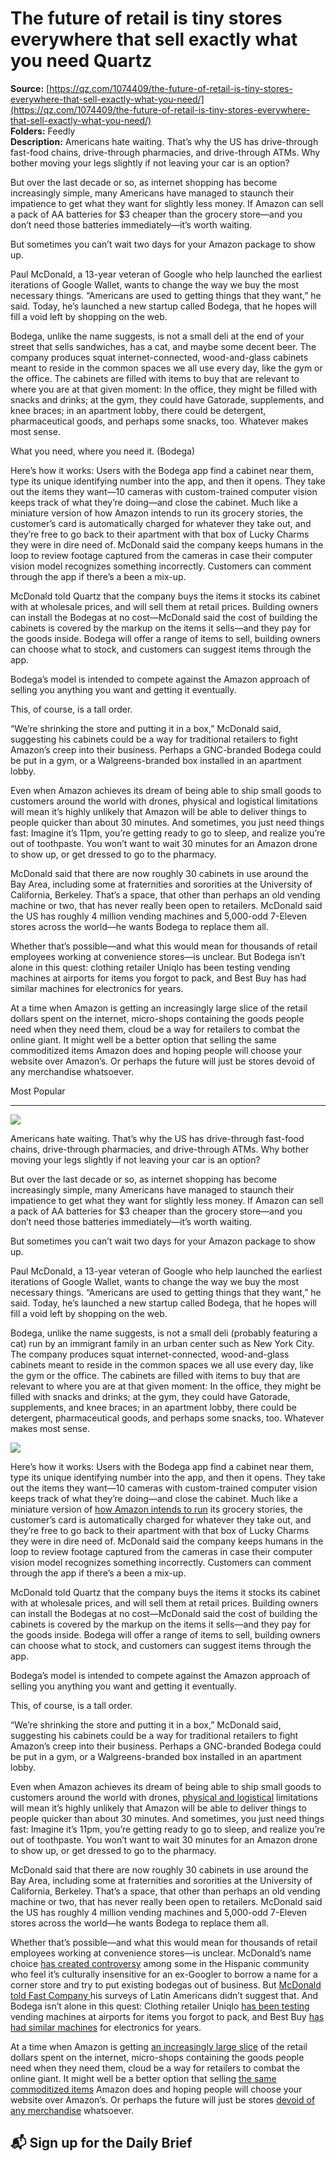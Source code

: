 # The future of retail is tiny stores everywhere that sell exactly what you need Quartz

**Source:** [https://qz.com/1074409/the-future-of-retail-is-tiny-stores-everywhere-that-sell-exactly-what-you-need/](https://qz.com/1074409/the-future-of-retail-is-tiny-stores-everywhere-that-sell-exactly-what-you-need/)  
**Folders:** Feedly  
**Description:** Americans hate waiting. That’s why the US has drive-through fast-food chains, drive-through pharmacies, and drive-through ATMs. Why bother moving your legs slightly if not leaving your car is an option?

But over the last decade or so, as internet shopping has become increasingly simple, many Americans have managed to staunch their impatience to get what they want for slightly less money. If Amazon can sell a pack of AA batteries for $3 cheaper than the grocery store—and you don’t need those batteries immediately—it’s worth waiting.

But sometimes you can’t wait two days for your Amazon package to show up.

Paul McDonald, a 13-year veteran of Google who help launched the earliest iterations of Google Wallet, wants to change the way we buy the most necessary things. “Americans are used to getting things that they want,” he said. Today, he’s launched a new startup called Bodega, that he hopes will fill a void left by shopping on the web.

Bodega, unlike the name suggests, is not a small deli at the end of your street that sells sandwiches, has a cat, and maybe some decent beer. The company produces squat internet-connected, wood-and-glass cabinets meant to reside in the common spaces we all use every day, like the gym or the office. The cabinets are filled with items to buy that are relevant to where you are at that given moment: In the office, they might be filled with snacks and drinks; at the gym, they could have Gatorade, supplements, and knee braces; in an apartment lobby, there could be detergent, pharmaceutical goods, and perhaps some snacks, too. Whatever makes most sense.

What you need, where you need it. (Bodega)

Here’s how it works: Users with the Bodega app find a cabinet near them, type its unique identifying number into the app, and then it opens. They take out the items they want—10 cameras with custom-trained computer vision keeps track of what they’re doing—and close the cabinet. Much like a miniature version of how Amazon intends to run its grocery stories, the customer’s card is automatically charged for whatever they take out, and they’re free to go back to their apartment with that box of Lucky Charms they were in dire need of. McDonald said the company keeps humans in the loop to review footage captured from the cameras in case their computer vision model recognizes something incorrectly. Customers can comment through the app if there’s a been a mix-up.

McDonald told Quartz that the company buys the items it stocks its cabinet with at wholesale prices, and will sell them at retail prices. Building owners can install the Bodegas at no cost—McDonald said the cost of building the cabinets is covered by the markup on the items it sells—and they pay for the goods inside. Bodega will offer a range of items to sell, building owners can choose what to stock, and customers can suggest items through the app.

Bodega’s model is intended to compete against the Amazon approach of selling you anything you want and getting it eventually.

This, of course, is a tall order.

“We’re shrinking the store and putting it in a box,” McDonald said, suggesting his cabinets could be a way for traditional retailers to fight Amazon’s creep into their business. Perhaps a GNC-branded Bodega could be put in a gym, or a Walgreens-branded box installed in an apartment lobby.

Even when Amazon achieves its dream of being able to ship small goods to customers around the world with drones, physical and logistical limitations will mean it’s highly unlikely that Amazon will be able to deliver things to people quicker than about 30 minutes. And sometimes, you just need things fast: Imagine it’s 11pm, you’re getting ready to go to sleep, and realize you’re out of toothpaste. You won’t want to wait 30 minutes for an Amazon drone to show up, or get dressed to go to the pharmacy.

McDonald said that there are now roughly 30 cabinets in use around the Bay Area, including some at fraternities and sororities at the University of California, Berkeley. That’s a space, that other than perhaps an old vending machine or two, that has never really been open to retailers. McDonald said the US has roughly 4 million vending machines and 5,000-odd 7-Eleven stores across the world—he wants Bodega to replace them all.

Whether that’s possible—and what this would mean for thousands of retail employees working at convenience stores—is unclear. But Bodega isn’t alone in this quest: clothing retailer Uniqlo has been testing vending machines at airports for items you forgot to pack, and Best Buy has had similar machines for electronics for years.

At a time when Amazon is getting an increasingly large slice of the retail dollars spent on the internet, micro-shops containing the goods people need when they need them, cloud be a way for retailers to combat the online giant. It might well be a better option that selling the same commoditized items Amazon does and hoping people will choose your website over Amazon’s. Or perhaps the future will just be stores devoid of any merchandise whatsoever.

Most Popular


---

<div><div><div><picture><img src="https://qz.com/cdn-cgi/image/width=1024%2Cquality=85%2Cformat=auto/https://assets.qz.com/media/3cc263ea52c3b8ba984d246bba41824b.jpg"></picture></div><p>Americans hate waiting. That’s why the US has drive-through fast-food chains, drive-through pharmacies, and drive-through ATMs. Why bother moving your legs slightly if not leaving your car is an option?</p></div><div><p>But over the last decade or so, as internet shopping has become increasingly simple, many Americans have managed to staunch their impatience to get what they want for slightly less money. If Amazon can sell a pack of AA batteries for $3 cheaper than the grocery store—and you don’t need those batteries immediately—it’s worth waiting.</p></div><div><p>But sometimes you can’t wait two days for your Amazon package to show up.</p></div><div><p>Paul McDonald, a 13-year veteran of Google who help launched the earliest iterations of Google Wallet, wants to change the way we buy the most necessary things. “Americans are used to getting things that they want,” he said. Today, he’s launched a new startup called Bodega, that he hopes will fill a void left by shopping on the web.</p></div><div><p>Bodega, unlike the name suggests, is not a small deli (probably featuring a cat) run by an immigrant family in an urban center such as New York City. The company produces squat internet-connected, wood-and-glass cabinets meant to reside in the common spaces we all use every day, like the gym or the office. The cabinets are filled with items to buy that are relevant to where you are at that given moment: In the office, they might be filled with snacks and drinks; at the gym, they could have Gatorade, supplements, and knee braces; in an apartment lobby, there could be detergent, pharmaceutical goods, and perhaps some snacks, too. Whatever makes most sense.</p></div><div><div><picture><img src="https://qz.com/cdn-cgi/image/width=1024%2Cquality=85%2Cformat=auto/https://assets.qz.com/media/a3d1ee3b45cb1d9938f2f7afc39f7be9.jpg"></picture></div><p>Here’s how it works: Users with the Bodega app find a cabinet near them, type its unique identifying number into the app, and then it opens. They take out the items they want—10 cameras with custom-trained computer vision keeps track of what they’re doing—and close the cabinet. Much like a miniature version of <a href="https://qz.com/853205/amazon-amzn-launches-a-new-grocery-store-called-amazon-go-that-could-mean-the-end-of-checkout-lines-and-millions-of-cashier-jobs">how Amazon intends to run</a> its grocery stories, the customer’s card is automatically charged for whatever they take out, and they’re free to go back to their apartment with that box of Lucky Charms they were in dire need of. McDonald said the company keeps humans in the loop to review footage captured from the cameras in case their computer vision model recognizes something incorrectly. Customers can comment through the app if there’s a been a mix-up.</p></div><div><p>McDonald told Quartz that the company buys the items it stocks its cabinet with at wholesale prices, and will sell them at retail prices. Building owners can install the Bodegas at no cost—McDonald said the cost of building the cabinets is covered by the markup on the items it sells—and they pay for the goods inside. Bodega will offer a range of items to sell, building owners can choose what to stock, and customers can suggest items through the app.</p></div><div><p>Bodega’s model is intended to compete against the Amazon approach of selling you anything you want and getting it eventually.</p></div><div><p>This, of course, is a tall order.</p></div><div><p>“We’re shrinking the store and putting it in a box,” McDonald said, suggesting his cabinets could be a way for traditional retailers to fight Amazon’s creep into their business.  Perhaps a GNC-branded Bodega could be put in a gym, or a Walgreens-branded box installed in an apartment lobby.</p></div><div><p>Even when Amazon achieves its dream of being able to ship small goods to customers around the world with drones, <a href="https://qz.com/966984/amazons-plan-to-dominate-the-shipping-industry-with-drones-robots-self-driving-vehicles-is-taking-shape-amzn">physical and logistical</a> limitations will mean it’s highly unlikely that Amazon will be able to deliver things to people quicker than about 30 minutes. And sometimes, you just need things fast: Imagine it’s 11pm, you’re getting ready to go to sleep, and realize you’re out of toothpaste. You won’t want to wait 30 minutes for an Amazon drone to show up, or get dressed to go to the pharmacy.</p></div><div><p>McDonald said that there are now roughly 30 cabinets in use around the Bay Area, including some at fraternities and sororities at the University of California, Berkeley. That’s a space, that other than perhaps an old vending machine or two, that has never really been open to retailers. McDonald said the US has roughly 4 million vending machines and 5,000-odd 7-Eleven stores across the world—he wants Bodega to replace them all.</p></div><div><p>Whether that’s possible—and what this would mean for thousands of retail employees working at convenience stores—is unclear. McDonald’s name choice <a href="https://twitter.com/search?q=Bodega&amp;src=tren">has created controversy</a> among some in the Hispanic community who feel it’s culturally insensitive for an ex-Googler to borrow a name for a corner store and try to put existing bodegas out of business. But <a href="https://www.fastcompany.com/40466047/two-ex-googlers-want-to-make-bodegas-and-mom-and-pop-corner-stores-obsolete">McDonald told Fast Company </a>his surveys of Latin Americans didn’t suggest that. And Bodega isn’t alone in this quest: Clothing retailer Uniqlo <a href="https://qz.com/1044772/uniqlos-airport-vending-machines-sell-its-ultralight-down-jackets-and-heattech-tops">has been testing</a> vending machines at airports for items you forgot to pack, and Best Buy <a href="https://www.bestbuy.com/site/customer-service/kiosk-locator/pcmcat259500050000.c?id=pcmcat259500050000">has had similar machines</a> for electronics for years.</p></div><div><p>At a time when Amazon is getting <a href="http://fortune.com/2017/04/10/amazon-retail/">an increasingly large slice</a> of the retail dollars spent on the internet, micro-shops containing the goods people need when they need them, cloud be a way for retailers to combat the online giant. It might well be a better option that selling <a href="https://qz.com/1067197/the-reality-of-shopping-online-today-one-couch-is-listed-for-five-different-prices-with-five-different-names-on-five-different-sites">the same commoditized items</a> Amazon does and hoping people will choose your website over Amazon’s. Or perhaps the future will just be stores <a href="https://www.wsj.com/articles/nordstrom-tries-on-a-new-look-stores-without-merchandise-1505044981">devoid of any merchandise</a> whatsoever.</p></div><div><h2>📬 Sign up for the Daily Brief</h2></div></div>